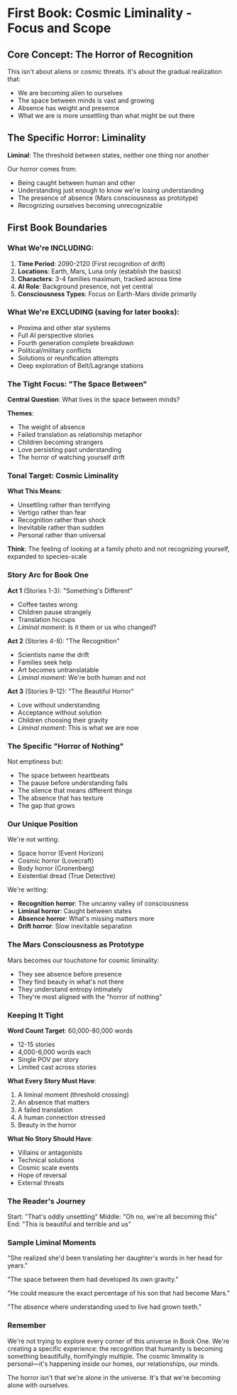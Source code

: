 # First Book: Cosmic Liminality - Focus and Scope

## Core Concept: The Horror of Recognition

This isn't about aliens or cosmic threats. It's about the gradual realization that:
- We are becoming alien to ourselves
- The space between minds is vast and growing
- Absence has weight and presence
- What we are is more unsettling than what might be out there

## The Specific Horror: Liminality

**Liminal**: The threshold between states, neither one thing nor another

Our horror comes from:
- Being caught between human and other
- Understanding just enough to know we're losing understanding
- The presence of absence (Mars consciousness as prototype)
- Recognizing ourselves becoming unrecognizable

## First Book Boundaries

### What We're INCLUDING:
1. **Time Period**: 2090-2120 (First recognition of drift)
2. **Locations**: Earth, Mars, Luna only (establish the basics)
3. **Characters**: 3-4 families maximum, tracked across time
4. **AI Role**: Background presence, not yet central
5. **Consciousness Types**: Focus on Earth-Mars divide primarily

### What We're EXCLUDING (saving for later books):
- Proxima and other star systems
- Full AI perspective stories
- Fourth generation complete breakdown
- Political/military conflicts
- Solutions or reunification attempts
- Deep exploration of Belt/Lagrange stations

### The Tight Focus: "The Space Between"

**Central Question**: What lives in the space between minds?

**Themes**:
- The weight of absence
- Failed translation as relationship metaphor  
- Children becoming strangers
- Love persisting past understanding
- The horror of watching yourself drift

### Tonal Target: Cosmic Liminality

**What This Means**:
- Unsettling rather than terrifying
- Vertigo rather than fear
- Recognition rather than shock
- Inevitable rather than sudden
- Personal rather than universal

**Think**: The feeling of looking at a family photo and not recognizing yourself, expanded to species-scale

### Story Arc for Book One

**Act 1** (Stories 1-3): "Something's Different"
- Coffee tastes wrong
- Children pause strangely  
- Translation hiccups
- *Liminal moment*: Is it them or us who changed?

**Act 2** (Stories 4-8): "The Recognition"
- Scientists name the drift
- Families seek help
- Art becomes untranslatable
- *Liminal moment*: We're both human and not

**Act 3** (Stories 9-12): "The Beautiful Horror"
- Love without understanding
- Acceptance without solution
- Children choosing their gravity
- *Liminal moment*: This is what we are now

### The Specific "Horror of Nothing"

Not emptiness but:
- The space between heartbeats
- The pause before understanding fails
- The silence that means different things
- The absence that has texture
- The gap that grows

### Our Unique Position

We're not writing:
- Space horror (Event Horizon)
- Cosmic horror (Lovecraft)
- Body horror (Cronenberg)
- Existential dread (True Detective)

We're writing:
- **Recognition horror**: The uncanny valley of consciousness
- **Liminal horror**: Caught between states
- **Absence horror**: What's missing matters more
- **Drift horror**: Slow inevitable separation

### The Mars Consciousness as Prototype

Mars becomes our touchstone for cosmic liminality:
- They see absence before presence
- They find beauty in what's not there
- They understand entropy intimately
- They're most aligned with the "horror of nothing"

### Keeping It Tight

**Word Count Target**: 60,000-80,000 words
- 12-15 stories
- 4,000-6,000 words each
- Single POV per story
- Limited cast across stories

**What Every Story Must Have**:
1. A liminal moment (threshold crossing)
2. An absence that matters
3. A failed translation
4. A human connection stressed
5. Beauty in the horror

**What No Story Should Have**:
- Villains or antagonists
- Technical solutions
- Cosmic scale events
- Hope of reversal
- External threats

### The Reader's Journey

Start: "That's oddly unsettling"
Middle: "Oh no, we're all becoming this"
End: "This is beautiful and terrible and us"

### Sample Liminal Moments

"She realized she'd been translating her daughter's words in her head for years."

"The space between them had developed its own gravity."

"He could measure the exact percentage of his son that had become Mars."

"The absence where understanding used to live had grown teeth."

### Remember

We're not trying to explore every corner of this universe in Book One. We're creating a specific experience: the recognition that humanity is becoming something beautifully, horrifyingly multiple. The cosmic liminality is personal—it's happening inside our homes, our relationships, our minds.

The horror isn't that we're alone in the universe. It's that we're becoming alone with ourselves.